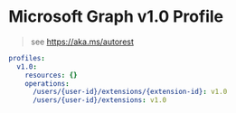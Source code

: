 # Microsoft Graph v1.0 Profile

> see https://aka.ms/autorest

``` yaml
profiles:
  v1.0:
    resources: {}
    operations:
      /users/{user-id}/extensions/{extension-id}: v1.0
      /users/{user-id}/extensions: v1.0

```
